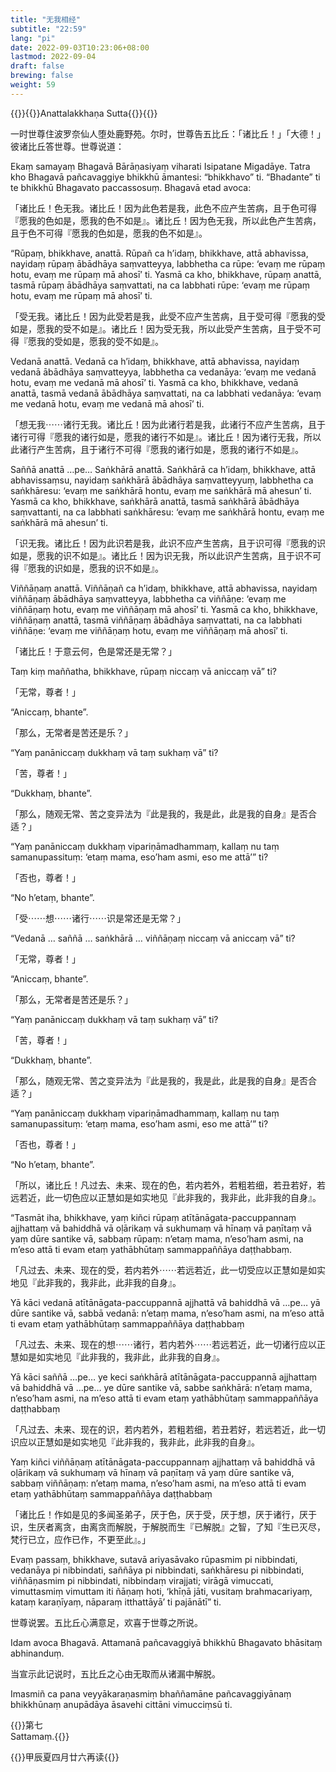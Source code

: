 ```yaml
---
title: "无我相经"
subtitle: "22:59"
lang: "pi"
date: 2022-09-03T10:23:06+08:00
lastmod: 2022-09-04
draft: false
brewing: false
weight: 59
---
```



{{<subtitle>}}{{<suttalink src="sn22.59">}}Anattalakkhaṇa Sutta{{</suttalink>}}{{</subtitle>}}

一时世尊住波罗奈仙人堕处鹿野苑。尔时，世尊告五比丘：「诸比丘！」「大德！」彼诸比丘答世尊。世尊说道：

Ekaṃ samayaṃ Bhagavā Bārāṇasiyaṃ viharati Isipatane Migadāye. Tatra kho Bhagavā pañcavaggiye bhikkhū āmantesi: “bhikkhavo” ti. “Bhadante” ti te bhikkhū Bhagavato paccassosuṃ. Bhagavā etad avoca:

「诸比丘！色无我。诸比丘！因为此色若是我，此色不应产生苦病，且于色可得『愿我的色如是，愿我的色不如是』。诸比丘！因为色无我，所以此色产生苦病，且于色不可得『愿我的色如是，愿我的色不如是』。

“Rūpaṃ, bhikkhave, anattā. Rūpañ ca h’idaṃ, bhikkhave, attā abhavissa, nayidaṃ rūpaṃ ābādhāya saṃvatteyya, labbhetha ca rūpe: ‘evaṃ me rūpaṃ hotu, evaṃ me rūpaṃ mā ahosī’ ti. Yasmā ca kho, bhikkhave, rūpaṃ anattā, tasmā rūpaṃ ābādhāya saṃvattati, na ca labbhati rūpe: ‘evaṃ me rūpaṃ hotu, evaṃ me rūpaṃ mā ahosī’ ti.

「受无我。诸比丘！因为此受若是我，此受不应产生苦病，且于受可得『愿我的受如是，愿我的受不如是』。诸比丘！因为受无我，所以此受产生苦病，且于受不可得『愿我的受如是，愿我的受不如是』。

Vedanā anattā. Vedanā ca h’idaṃ, bhikkhave, attā abhavissa, nayidaṃ vedanā ābādhāya saṃvatteyya, labbhetha ca vedanāya: ‘evaṃ me vedanā hotu, evaṃ me vedanā mā ahosī’ ti. Yasmā ca kho, bhikkhave, vedanā anattā, tasmā vedanā ābādhāya saṃvattati, na ca labbhati vedanāya: ‘evaṃ me vedanā hotu, evaṃ me vedanā mā ahosī’ ti.

「想无我⋯⋯诸行无我。诸比丘！因为此诸行若是我，此诸行不应产生苦病，且于诸行可得『愿我的诸行如是，愿我的诸行不如是』。诸比丘！因为诸行无我，所以此诸行产生苦病，且于诸行不可得『愿我的诸行如是，愿我的诸行不如是』。

Saññā anattā …pe… Saṅkhārā anattā. Saṅkhārā ca h’idaṃ, bhikkhave, attā abhavissaṃsu, nayidaṃ saṅkhārā ābādhāya saṃvatteyyuṃ, labbhetha ca saṅkhāresu: ‘evaṃ me saṅkhārā hontu, evaṃ me saṅkhārā mā ahesun’ ti. Yasmā ca kho, bhikkhave, saṅkhārā anattā, tasmā saṅkhārā ābādhāya saṃvattanti, na ca labbhati saṅkhāresu: ‘evaṃ me saṅkhārā hontu, evaṃ me saṅkhārā mā ahesun’ ti.

「识无我。诸比丘！因为此识若是我，此识不应产生苦病，且于识可得『愿我的识如是，愿我的识不如是』。诸比丘！因为识无我，所以此识产生苦病，且于识不可得『愿我的识如是，愿我的识不如是』。

Viññāṇaṃ anattā. Viññāṇañ ca h’idaṃ, bhikkhave, attā abhavissa, nayidaṃ viññāṇaṃ ābādhāya saṃvatteyya, labbhetha ca viññāṇe: ‘evaṃ me viññāṇaṃ hotu, evaṃ me viññāṇaṃ mā ahosī’ ti. Yasmā ca kho, bhikkhave, viññāṇaṃ anattā, tasmā viññāṇaṃ ābādhāya saṃvattati, na ca labbhati viññāṇe: ‘evaṃ me viññāṇaṃ hotu, evaṃ me viññāṇaṃ mā ahosī’ ti.

「诸比丘！于意云何，色是常还是无常？」

Taṃ kiṃ maññatha, bhikkhave, rūpaṃ niccaṃ vā aniccaṃ vā” ti?

「无常，尊者！」

“Aniccaṃ, bhante”.

「那么，无常者是苦还是乐？」

“Yaṃ panāniccaṃ dukkhaṃ vā taṃ sukhaṃ vā” ti?

「苦，尊者！」

“Dukkhaṃ, bhante”.

「那么，随观无常、苦之变异法为『此是我的，我是此，此是我的自身』是否合适？」

“Yaṃ panāniccaṃ dukkhaṃ vipariṇāmadhammaṃ, kallaṃ nu taṃ samanupassituṃ: ‘etaṃ mama, eso’ham asmi, eso me attā’” ti?

「否也，尊者！」

“No h’etaṃ, bhante”.

「受⋯⋯想⋯⋯诸行⋯⋯识是常还是无常？」

“Vedanā … saññā … saṅkhārā … viññāṇaṃ niccaṃ vā aniccaṃ vā” ti?

「无常，尊者！」

“Aniccaṃ, bhante”.

「那么，无常者是苦还是乐？」

“Yaṃ panāniccaṃ dukkhaṃ vā taṃ sukhaṃ vā” ti?

「苦，尊者！」

“Dukkhaṃ, bhante”.

「那么，随观无常、苦之变异法为『此是我的，我是此，此是我的自身』是否合适？」

“Yaṃ panāniccaṃ dukkhaṃ vipariṇāmadhammaṃ, kallaṃ nu taṃ samanupassituṃ: ‘etaṃ mama, eso’ham asmi, eso me attā’” ti?

「否也，尊者！」

“No h’etaṃ, bhante”.

「所以，诸比丘！凡过去、未来、现在的色，若内若外，若粗若细，若丑若好，若远若近，此一切色应以正慧如是如实地见『此非我的，我非此，此非我的自身』。

“Tasmāt iha, bhikkhave, yaṃ kiñci rūpaṃ atītānāgata-paccuppannaṃ ajjhattaṃ vā bahiddhā vā oḷārikaṃ vā sukhumaṃ vā hīnaṃ vā paṇītaṃ vā yaṃ dūre santike vā, sabbaṃ rūpaṃ: n’etaṃ mama, n’eso’ham asmi, na m’eso attā ti evam etaṃ yathābhūtaṃ sammappaññāya daṭṭhabbaṃ.

「凡过去、未来、现在的受，若内若外⋯⋯若远若近，此一切受应以正慧如是如实地见『此非我的，我非此，此非我的自身』。

Yā kāci vedanā atītānāgata-paccuppannā ajjhattā vā bahiddhā vā …pe… yā dūre santike vā, sabbā vedanā: n’etaṃ mama, n’eso’ham asmi, na m’eso attā ti evam etaṃ yathābhūtaṃ sammappaññāya daṭṭhabbaṃ

「凡过去、未来、现在的想⋯⋯诸行，若内若外⋯⋯若远若近，此一切诸行应以正慧如是如实地见『此非我的，我非此，此非我的自身』。

Yā kāci saññā …pe… ye keci saṅkhārā atītānāgata-paccuppannā ajjhattaṃ vā bahiddhā vā …pe… ye dūre santike vā, sabbe saṅkhārā: n’etaṃ mama, n’eso’ham asmi, na m’eso attā ti evam etaṃ yathābhūtaṃ sammappaññāya daṭṭhabbaṃ

「凡过去、未来、现在的识，若内若外，若粗若细，若丑若好，若远若近，此一切识应以正慧如是如实地见『此非我的，我非此，此非我的自身』。

Yaṃ kiñci viññāṇaṃ atītānāgata-paccuppannaṃ ajjhattaṃ vā bahiddhā vā oḷārikaṃ vā sukhumaṃ vā hīnaṃ vā paṇītaṃ vā yaṃ dūre santike vā, sabbaṃ viññāṇaṃ: n’etaṃ mama, n’eso’ham asmi, na m’eso attā ti evam etaṃ yathābhūtaṃ sammappaññāya daṭṭhabbaṃ

「诸比丘！作如是见的多闻圣弟子，厌于色，厌于受，厌于想，厌于诸行，厌于识，生厌者离贪，由离贪而解脱，于解脱而生『已解脱』之智，了知『生已灭尽，梵行已立，应作已作，不更至此』。」

Evaṃ passaṃ, bhikkhave, sutavā ariyasāvako rūpasmim pi nibbindati, vedanāya pi nibbindati, saññāya pi nibbindati, saṅkhāresu pi nibbindati, viññāṇasmim pi nibbindati, nibbindaṃ virajjati; virāgā vimuccati, vimuttasmiṃ vimuttam iti ñāṇaṃ hoti, ‘khīṇā jāti, vusitaṃ brahmacariyaṃ, kataṃ karaṇīyaṃ, nāparaṃ itthattāyā’ ti pajānātī” ti.

世尊说罢。五比丘心满意足，欢喜于世尊之所说。

Idam avoca Bhagavā. Attamanā pañcavaggiyā bhikkhū Bhagavato bhāsitaṃ abhinanduṃ.

当宣示此记说时，五比丘之心由无取而从诸漏中解脱。

Imasmiñ ca pana veyyākaraṇasmiṃ bhaññamāne pañcavaggiyānaṃ bhikkhūnaṃ anupādāya āsavehi cittāni vimucciṃsū ti.


{{<eof>}}第七<br>Sattamaṃ.{{</eof>}}

{{<sign>}}甲辰夏四月廿六再读{{</sign>}}